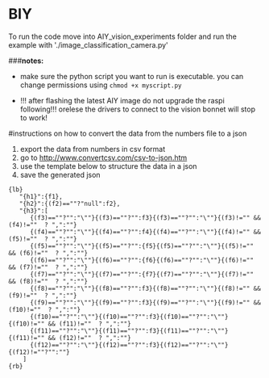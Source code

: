 # BIY

To run the code move into AIY_vision_experiments folder and run the example with './image_classification_camera.py'


###**notes:**
- make sure the python script you want to run is executable. you can change permissions using `chmod +x myscript.py`

- !!! after flashing the latest AIY image do not upgrade the raspi following!!! orelese the drivers to connect to the vision bonnet will stop to work!

#instructions on how to convert the data from the numbers file to a json

1) export the data from numbers in csv format
2) go to http://www.convertcsv.com/csv-to-json.htm
3) use the template below to structure the data in a json
4) save the generated json


```
{lb}
   "{h1}":{f1},
   "{h2}":{(f2)==""?"null":f2},
   "{h3}":[
      {(f3)==""?"":"\""}{(f3)==""?"":f3}{(f3)==""?"":"\""}{(f3)!="" && (f4)!=""  ? ",":""}
      {(f4)==""?"":"\""}{(f4)==""?"":f4}{(f4)==""?"":"\""}{(f4)!="" && (f5)!=""  ? ",":""}
      {(f5)==""?"":"\""}{(f5)==""?"":{f5}{(f5)==""?"":"\""}{(f5)!="" && (f6)!=""  ? ",":""}
      {(f6)==""?"":"\""}{(f6)==""?"":{f6}{(f6)==""?"":"\""}{(f6)!="" && (f7)!=""  ? ",":""}
      {(f7)==""?"":"\""}{(f7)==""?"":{f7}{(f7)==""?"":"\""}{(f7)!="" && (f8)!=""  ? ",":""}
      {(f8)==""?"":"\""}{(f8)==""?"":f3}{(f8)==""?"":"\""}{(f8)!="" && (f9)!=""  ? ",":""}
      {(f9)==""?"":"\""}{(f9)==""?"":f3}{(f9)==""?"":"\""}{(f9)!="" && (f10)!=""  ? ",":""}
      {(f10)==""?"":"\""}{(f10)==""?"":f3}{(f10)==""?"":"\""}{(f10)!="" && (f11)!=""  ? ",":""}
      {(f11)==""?"":"\""}{(f11)==""?"":f3}{(f11)==""?"":"\""}{(f11)!="" && (f12)!=""  ? ",":""}
      {(f12)==""?"":"\""}{(f12)==""?"":f3}{(f12)==""?"":"\""}{(f12)!=""?"":""}
    ]
{rb}
```
